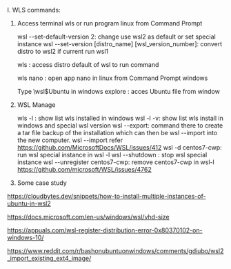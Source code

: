 I. WLS commands: 

1. Access terminal wls or run program linux from Command Prompt

	wsl --set-default-version 2: change use wsl2 as default
	or set special instance
	wsl --set-version [distro_name] [wsl_version_number]: convert distro to wsl2 if current run wsl1

	wls : access distro default of wsl to run command

	wls nano : open app nano in linux from Command Prompt windows

	Type \\wsl$Ubuntu in windows explore : acces Ubuntu file from window

2. WSL Manage
	<!-- https://superuser.com/questions/1667969/create-wsl2-instance-from-vhdx -->
	wls -l : show list wls installed in windows
	wsl -l -v: show list wls install in windows and special wsl version
	wsl --export: command there to create a tar file backup of the installation which can then be wsl --import into the new computer. 
	wsl --import <Distribution Name> <Installation Folder> <Ubuntu WSL2 Image Tarball path> refer https://github.com/MicrosoftDocs/WSL/issues/412
	wsl -d centos7-cwp: run wsl special instance in wsl -l
	wsl --shutdown <Distribution Name> : stop wsl special instance
	wsl --unregister centos7-cwp:  remove centos7-cwp in wsl-l
	https://github.com/microsoft/WSL/issues/4762



3. Some case study

https://cloudbytes.dev/snippets/how-to-install-multiple-instances-of-ubuntu-in-wsl2

https://docs.microsoft.com/en-us/windows/wsl/vhd-size

https://appuals.com/wsl-register-distribution-error-0x80370102-on-windows-10/

https://www.reddit.com/r/bashonubuntuonwindows/comments/gdiubo/wsl2_import_existing_ext4_image/